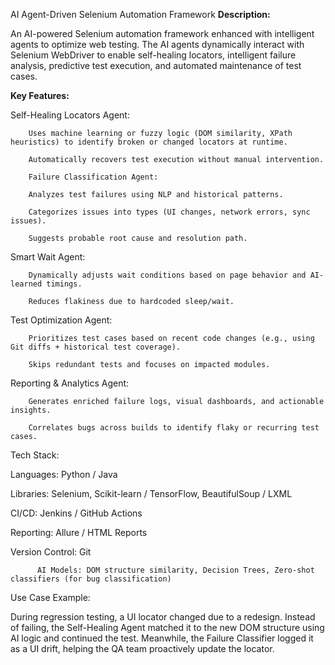 AI Agent-Driven Selenium Automation Framework
**Description:**

An AI-powered Selenium automation framework enhanced with intelligent agents to optimize web testing. The AI agents dynamically interact with Selenium WebDriver to enable self-healing locators, intelligent failure analysis, predictive test execution, and automated maintenance of test cases.

**Key Features:**

Self-Healing Locators Agent:

        Uses machine learning or fuzzy logic (DOM similarity, XPath heuristics) to identify broken or changed locators at runtime.
        
        Automatically recovers test execution without manual intervention.
        
        Failure Classification Agent:
        
        Analyzes test failures using NLP and historical patterns.
        
        Categorizes issues into types (UI changes, network errors, sync issues).
        
        Suggests probable root cause and resolution path.

Smart Wait Agent:

        Dynamically adjusts wait conditions based on page behavior and AI-learned timings.
        
        Reduces flakiness due to hardcoded sleep/wait.

Test Optimization Agent:

        Prioritizes test cases based on recent code changes (e.g., using Git diffs + historical test coverage).
        
        Skips redundant tests and focuses on impacted modules.

Reporting & Analytics Agent:

        Generates enriched failure logs, visual dashboards, and actionable insights.
        
        Correlates bugs across builds to identify flaky or recurring test cases.

Tech Stack:

Languages: Python / Java

Libraries: Selenium, Scikit-learn / TensorFlow, BeautifulSoup / LXML

CI/CD: Jenkins / GitHub Actions

Reporting: Allure / HTML Reports

Version Control: Git

          AI Models: DOM structure similarity, Decision Trees, Zero-shot classifiers (for bug classification)

Use Case Example:

During regression testing, a UI locator changed due to a redesign. Instead of failing, the Self-Healing Agent matched it to the new DOM structure using AI logic and continued the test. Meanwhile, the Failure Classifier logged it as a UI drift, helping the QA team proactively update the locator.
